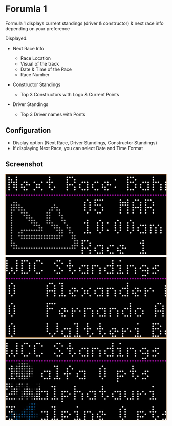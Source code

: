 # Forumla 1

Formula 1 displays current standings (driver & constructor) & next race info depending on your preference

Displayed:

- Next Race Info
  - Race Location
  - Visual of the track
  - Date & Time of the Race
  - Race Number

- Constructor Standings
  - Top 3 Constructors with Logo & Current Points

- Driver Standings
  - Top 3 Driver names with Ponts

## Configuration
- Display option (Next Race, Driver Standings, Constructor Standings)
- If displaying Next Race, you can select Date and Time Format 

## Screenshot

![](nextrace.jpg)
![](driver.jpg)
![](constructor.jpg)
